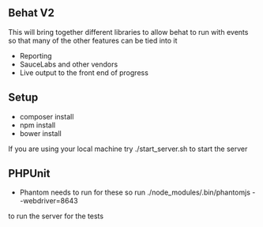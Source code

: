 ## Behat V2

This will bring together different libraries to allow behat to run with events so that many of the other features can be tied into it

  * Reporting
  * SauceLabs and other vendors
  * Live output to the front end of progress


## Setup

  * composer install
  * npm install
  * bower install

If you are using your local machine try ./start_server.sh to start the server


## PHPUnit

  * Phantom needs to run for these so run
   ./node_modules/.bin/phantomjs --webdriver=8643

  to run the server for the tests
